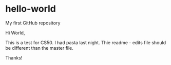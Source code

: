 # hello-world
My first GitHub repository 

Hi World,

This is a test for CS50. I had pasta last night. 
Thie readme - edits file should be different than the master file.

Thanks!
